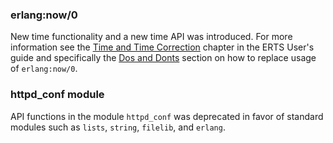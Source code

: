 <!--
%% %CopyrightBegin%
%%
%% SPDX-License-Identifier: Apache-2.0
%%
%%
%% Licensed under the Apache License, Version 2.0 (the "License");
%% you may not use this file except in compliance with the License.
%% You may obtain a copy of the License at
%%
%%     http://www.apache.org/licenses/LICENSE-2.0
%%
%% Unless required by applicable law or agreed to in writing, software
%% distributed under the License is distributed on an "AS IS" BASIS,
%% WITHOUT WARRANTIES OR CONDITIONS OF ANY KIND, either express or implied.
%% See the License for the specific language governing permissions and
%% limitations under the License.
%%
%% %CopyrightEnd%
-->
### erlang:now/0

New time functionality and a new time API was introduced. For more information
see the [Time and Time Correction](`e:erts:time_correction.md`) chapter in the
ERTS User's guide and specifically the
[Dos and Donts](`e:erts:time_correction.md#Dos_and_Donts`) section on how to
replace usage of `erlang:now/0`.

### httpd_conf module

API functions in the module `httpd_conf` was deprecated in favor of standard
modules such as `lists`, `string`, `filelib`, and `erlang`.
